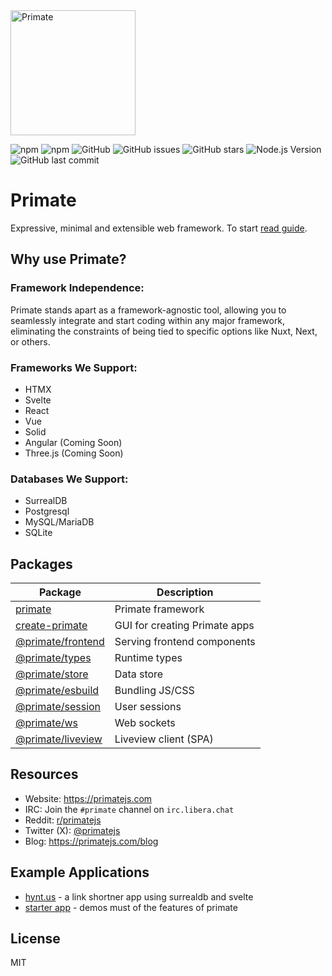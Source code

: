 <img src="https://raw.githubusercontent.com/primatejs/primate/master/assets/logo.svg" alt="Primate" width="200"/>

<br />

![npm](https://img.shields.io/npm/v/primate)
![npm](https://img.shields.io/npm/dt/primate)
![GitHub](https://img.shields.io/github/license/primatejs/primate)
![GitHub issues](https://img.shields.io/github/issues/primatejs/primate)
![GitHub stars](https://img.shields.io/github/stars/primatejs/primate)
![Node.js Version](https://img.shields.io/node/v/primate)
![GitHub last commit](https://img.shields.io/github/last-commit/primatejs/primate)

# Primate

Expressive, minimal and extensible web framework. To start [read guide].

## Why use Primate?

### Framework Independence:

Primate stands apart as a framework-agnostic tool, allowing you to seamlessly integrate and start coding within any major framework, eliminating the constraints of being tied to specific options like Nuxt, Next, or others.

### Frameworks We Support:

- HTMX
- Svelte
- React
- Vue
- Solid
- Angular (Coming Soon)
- Three.js (Coming Soon)

### Databases We Support:

- SurrealDB
- Postgresql
- MySQL/MariaDB
- SQLite

## Packages

| Package                                     | Description                   |
|---------------------------------------------|-------------------------------|
|[primate](packages/primate)                  | Primate framework             |
|[create-primate](packages/create-primate)    | GUI for creating Primate apps |
|[@primate/frontend](packages/frontend)       | Serving frontend components   |
|[@primate/types](packages/types)             | Runtime types                 |
|[@primate/store](packages/store)             | Data store                    |
|[@primate/esbuild](packages/esbuild)         | Bundling JS/CSS               |
|[@primate/session](packages/session)         | User sessions                 |
|[@primate/ws](packages/ws)                   | Web sockets                   |
|[@primate/liveview](packages/liveview)       | Liveview client (SPA)         |

## Resources

* Website: https://primatejs.com
* IRC: Join the `#primate` channel on `irc.libera.chat`
* Reddit: [r/primatejs](https://reddit.com/r/primatejs)
* Twitter (X): [@primatejs](https://x.com/primatejs)
* Blog: https://primatejs.com/blog


## Example Applications

- [hynt.us](https://github.com/profullstack/hynt-web) - a link shortner app using surrealdb and svelte
- [starter app](https://github.com/primatejs/app) - demos must of the features of primate

## License

MIT

[read guide]: https://primatejs.com/guide/getting-started

